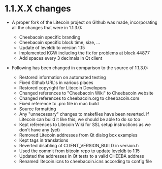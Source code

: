 1.1.X.X changes
===============

- A proper fork of the Litecoin project on Github was made, incorporating all the changes that were in 1.1.3.0:
  - Cheebacoin specific branding
  - Cheebacoin specific block time, size, ...
  - Update of leveldb to version 1.15
  - Implemented KGW including the fix for problems at block 44877
  - Add spaces every 3 decimals in Qt client
  
- Following has been changed in comparison to the source of 1.1.3.0:
  - Restored information on automated testing
  - Fixed Github URL's in various places
  - Restored copyright for Litecoin Developers
  - Changed references to "Cheebacoin Wiki" to Cheebacoin website
  - Changed references to cheebacoin.org to cheebacoin.com
  - Fixed reference to .pro file in mac build
  - Source formatting
  - Any "unnecessary" changes to makefiles have been reverted. If Litecoin can build it like this, we should be able to do so too
  - Kept references to Litecoin Wiki for SSL setup instructions as we don't have any (yet)
  - Removed Litecoin addresses from Qt dialog box examples
  - Kept <defaultcodec> tags in translations
  - Reverted disabling of CLIENT_VERSION_BUILD in version.h
  - Used the commit from bitcoin repo to update leveldb to 1.15
  - Updated the addresses in Qt tests to a valid CHEEBA address
  - Renamed litecoin.icns to cheebacoin.icns according to config file
